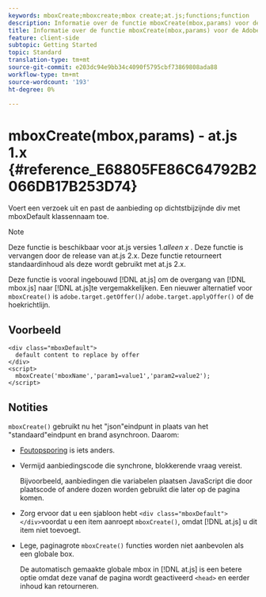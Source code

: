 ```yaml
---
keywords: mboxCreate;mboxcreate;mbox create;at.js;functions;function
description: Informatie over de functie mboxCreate(mbox,params) voor de Adobe Target at.js JavaScript-bibliotheek.
title: Informatie over de functie mboxCreate(mbox,params) voor de Adobe Target at.js JavaScript-bibliotheek.
feature: client-side
subtopic: Getting Started
topic: Standard
translation-type: tm+mt
source-git-commit: e203dc94e9bb34c4090f5795cbf73869808ada88
workflow-type: tm+mt
source-wordcount: '193'
ht-degree: 0%

---
```



# mboxCreate(mbox,params) - at.js 1.x {#reference_E68805FE86C64792B2066DB17B253D74}

Voert een verzoek uit en past de aanbieding op dichtstbijzijnde div met mboxDefault klassennaam toe.

>[!NOTE]
>
>Deze functie is beschikbaar voor at.js versies 1.*alleen x* . Deze functie is vervangen door de release van at.js 2.x. Deze functie retourneert standaardinhoud als deze wordt gebruikt met at.js 2.x.

Deze functie is vooral ingebouwd [!DNL at.js] om de overgang van [!DNL mbox.js] naar [!DNL at.js]te vergemakkelijken. Een nieuwer alternatief voor `mboxCreate()` is `adobe.target.getOffer()`/ `adobe.target.applyOffer()` of de hoekrichtlijn.

## Voorbeeld

```
<div class="mboxDefault"> 
  default content to replace by offer 
</div> 
<script> 
  mboxCreate('mboxName','param1=value1','param2=value2'); 
</script>
```

## Notities

`mboxCreate()` gebruikt nu het &quot;json&quot;eindpunt in plaats van het &quot;standaard&quot;eindpunt en brand asynchroon. Daarom:

* [Foutopsporing](../../c-implementing-target/c-implementing-target-for-client-side-web/c-target-debugging-atjs/target-debugging-atjs.md#concept_CAE591DA8C404C22917584ECD4F7494F) is iets anders.
* Vermijd aanbiedingscode die synchrone, blokkerende vraag vereist.

   Bijvoorbeeld, aanbiedingen die variabelen plaatsen JavaScript die door plaatscode of andere dozen worden gebruikt die later op de pagina komen.

* Zorg ervoor dat u een sjabloon hebt `<div class="mboxDefault"></div>`voordat u een item aanroept `mboxCreate()`, omdat [!DNL at.js] u dit item niet toevoegt.

* Lege, paginagrote `mboxCreate()` functies worden niet aanbevolen als een globale box.

   De automatisch gemaakte globale mbox in [!DNL at.js] is een betere optie omdat deze vanaf de pagina wordt geactiveerd `<head>` en eerder inhoud kan retourneren.